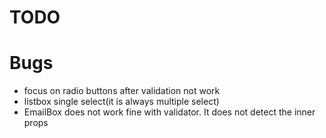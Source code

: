 # TODO

# Bugs
 - focus on radio buttons after validation not work
 - listbox single select(it is always multiple select)
 - EmailBox does not work fine with validator. It does not detect the inner props
